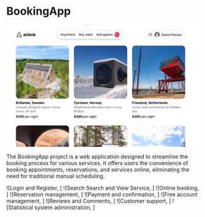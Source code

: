 # BookingApp

![](booking.jpg)

The BookingApp project is a web application designed to streamline the booking process for various services. It offers users the convenience of booking appointments, reservations, and services online, eliminating the need for traditional manual scheduling.

![Login and Register, ]
![Search Search and View Service, ]
![Online booking, ]
![Reservation management, ]
![Payment and confirmation, ]
![Free account management, ]
![Reviews and Comments, ]
![Customer support, ]
![Statistical system administration, ]

